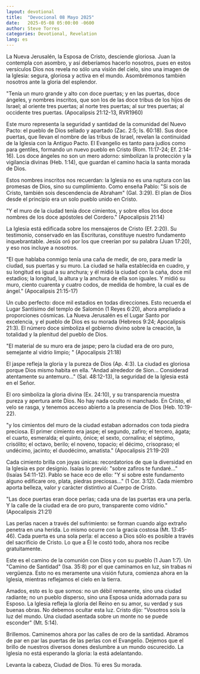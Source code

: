 ```yaml
---
layout: devotional
title:  "Devocional 08 Mayo 2025"
date:   2025-05-08 05:00:00 -0600
author: Steve Torres
categories: Devotional, Revelation
lang: es
---
```


La Nueva Jerusalén, la Esposa de Cristo, desciende gloriosa. Juan la contempla con asombro, y así deberíamos hacerlo nosotros, pues en estos versículos Dios nos revela no sólo una visión del cielo, sino una imagen de la Iglesia: segura, gloriosa y activa en el mundo. Asombrémonos también nosotros ante la gloria del esplendor.

<div class="scripture">
  "Tenía un muro grande y alto con doce puertas; y en las puertas, doce ángeles, y nombres inscritos, que son los de las doce tribus de los hijos de Israel; al oriente tres puertas; al norte tres puertas; al sur tres puertas; al occidente tres puertas. (Apocalipsis 21:12-13, RVR1960)
</div>

Este muro representa la seguridad y santidad de la comunidad del Nuevo Pacto: el pueblo de Dios sellado y apartado (Zac. 2:5; Is. 60:18). Sus doce puertas, que llevan el nombre de las tribus de Israel, revelan la continuidad de la Iglesia con la Antiguo Pacto. El Evangelio es tanto para judíos como para gentiles, formando un nuevo pueblo en Cristo (Rom. 11:17-24; Ef. 2:14-16). Los doce ángeles no son un mero adorno: simbolizan la protección y la vigilancia divinas (Heb. 1:14), que guardan el camino hacia la santa morada de Dios.

Estos nombres inscritos nos recuerdan: la Iglesia no es una ruptura con las promesas de Dios, sino su cumplimiento. Como enseña Pablo: "Si sois de Cristo, también sois descendencia de Abraham" (Gal. 3:29). El plan de Dios desde el principio era un solo pueblo unido en Cristo.

<div class="scripture">
  "Y el muro de la ciudad tenía doce cimientos, y sobre ellos los doce nombres de los doce apóstoles del Cordero." (Apocalipsis 21:14)
</div>

La Iglesia está edificada sobre los mensajeros de Cristo (Ef. 2:20). Su testimonio, conservado en las Escrituras, constituye nuestro fundamento inquebrantable. Jesús oró por los que creerían por su palabra (Juan 17:20), y eso nos incluye a nosotros.

<div class="scripture">
  "El que hablaba conmigo tenía una caña de medir, de oro, para medir la ciudad, sus puertas y su muro. La ciudad se halla establecida en cuadro, y su longitud es igual a su anchura; y él midió la ciudad con la caña, doce mil estadios; la longitud, la altura y la anchura de ella son iguales. Y midió su muro, ciento cuarenta y cuatro codos, de medida de hombre, la cual es de ángel." (Apocalipsis 21:15-17)
</div>

Un cubo perfecto: doce mil estadios en todas direcciones. Esto recuerda el Lugar Santísimo del templo de Salomón (1 Reyes 6:20), ahora ampliado a proporciones cósmicas. La Nueva Jerusalén es el Lugar Santo por excelencia, y el pueblo de Dios es su morada (Hebreos 9:24; Apocalipsis 21:3). El número doce simboliza el gobierno divino sobre la creación, la totalidad y la plenitud del pueblo de Dios.

<div class="scripture">
  "El material de su muro era de jaspe; pero la ciudad era de oro puro, semejante al vidrio limpio; " (Apocalipsis 21:18)
</div>

El jaspe refleja la gloria y la pureza de Dios (Ap. 4:3). La ciudad es gloriosa porque Dios mismo habita en ella. "Andad alrededor de Sion... Considerad atentamente su antemuro..." (Sal. 48:12-13), la seguridad de la Iglesia está en el Señor.

El oro simboliza la gloria divina (Ex. 24:10), y su transparencia muestra pureza y apertura ante Dios. No hay nada oculto ni manchado. En Cristo, el velo se rasga, y tenemos acceso abierto a la presencia de Dios (Heb. 10:19-22).

<div class="scripture">
  "y los cimientos del muro de la ciudad estaban adornados con toda piedra preciosa. El primer cimiento era jaspe; el segundo, zafiro; el tercero, ágata; el cuarto, esmeralda; el quinto, ónice; el sexto, cornalina; el séptimo, crisólito; el octavo, berilo; el noveno, topacio; el décimo, crisopraso; el undécimo, jacinto; el duodécimo, amatista." (Apocalipsis 21:19-20)
</div>

Cada cimiento brilla con joyas únicas: recordatorios de que la diversidad en la Iglesia es por designio. Isaías lo previó: "sobre zafiros te fundaré..." (Isaías 54:11-12). Pablo se hace eco de ello: "Y si sobre este fundamento alguno edificare oro, plata, piedras preciosas..." (1 Cor. 3:12). Cada miembro aporta belleza, valor y carácter distintivo al Cuerpo de Cristo.

<div class="scripture">
  "Las doce puertas eran doce perlas; cada una de las puertas era una perla. Y la calle de la ciudad era de oro puro, transparente como vidrio." (Apocalipsis 21:21)
</div>

Las perlas nacen a través del sufrimiento: se forman cuando algo extraño penetra en una herida. Lo mismo ocurre con la gracia costosa (Mt. 13:45-46). Cada puerta es una sola perla: el acceso a Dios sólo es posible a través del sacrificio de Cristo. Lo que a Él le costó todo, ahora nos recibe gratuitamente.

Este es el camino de la comunión con Dios y con su pueblo (1 Juan 1:7). Un "Camino de Santidad" (Isa. 35:8) por el que caminamos en luz, sin trabas ni vergüenza. Esto no es meramente una visión futura, comienza ahora en la Iglesia, mientras reflejamos el cielo en la tierra.

Amados, esto es lo que somos: no un débil remanente, sino una ciudad radiante; no un pueblo disperso, sino una Esposa unida adornada para su Esposo. La Iglesia refleja la gloria del Reino en su amor, su verdad y sus buenas obras. No debemos ocultar esta luz. Cristo dijo: "Vosotros sois la luz del mundo. Una ciudad asentada sobre un monte no se puede esconder" (Mt. 5:14).

Brillemos. Caminemos ahora por las calles de oro de la santidad. Abramos de par en par las puertas de las perlas con el Evangelio. Dejemos que el brillo de nuestros diversos dones deslumbre a un mundo oscurecido. La Iglesia no está esperando la gloria: la está adelantando.

Levanta la cabeza, Ciudad de Dios. Tú eres Su morada.
